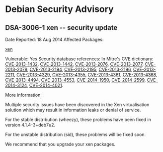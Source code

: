 
Debian Security Advisory
========================


DSA-3006-1 xen -- security update
---------------------------------



Date Reported:
18 Aug 2014
Affected Packages:

[xen](https://packages.debian.org/src:xen)

Vulnerable:
Yes
Security database references:
In Mitre's CVE dictionary: [CVE-2013-1432](https://security-tracker.debian.org/tracker/CVE-2013-1432), [CVE-2013-1442](https://security-tracker.debian.org/tracker/CVE-2013-1442), [CVE-2013-2076](https://security-tracker.debian.org/tracker/CVE-2013-2076), [CVE-2013-2077](https://security-tracker.debian.org/tracker/CVE-2013-2077), [CVE-2013-2078](https://security-tracker.debian.org/tracker/CVE-2013-2078), [CVE-2013-2194](https://security-tracker.debian.org/tracker/CVE-2013-2194), [CVE-2013-2195](https://security-tracker.debian.org/tracker/CVE-2013-2195), [CVE-2013-2196](https://security-tracker.debian.org/tracker/CVE-2013-2196), [CVE-2013-2211](https://security-tracker.debian.org/tracker/CVE-2013-2211), [CVE-2013-4329](https://security-tracker.debian.org/tracker/CVE-2013-4329), [CVE-2013-4355](https://security-tracker.debian.org/tracker/CVE-2013-4355), [CVE-2013-4361](https://security-tracker.debian.org/tracker/CVE-2013-4361), [CVE-2013-4368](https://security-tracker.debian.org/tracker/CVE-2013-4368), [CVE-2013-4494](https://security-tracker.debian.org/tracker/CVE-2013-4494), [CVE-2013-4553](https://security-tracker.debian.org/tracker/CVE-2013-4553), [CVE-2014-1950](https://security-tracker.debian.org/tracker/CVE-2014-1950), [CVE-2014-2599](https://security-tracker.debian.org/tracker/CVE-2014-2599), [CVE-2014-3124](https://security-tracker.debian.org/tracker/CVE-2014-3124), [CVE-2014-4021](https://security-tracker.debian.org/tracker/CVE-2014-4021).  

More information:

Multiple security issues have been discovered in the Xen virtualisation
solution which may result in information leaks or denial of service.


For the stable distribution (wheezy), these problems have been fixed in
version 4.1.4-3+deb7u2.


For the unstable distribution (sid), these problems will be fixed soon.


We recommend that you upgrade your xen packages.





